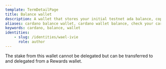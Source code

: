```yaml
---
template: TermDetailPage
title: Balance wallet
description: A wallet that stores your initial testnet ada balance, copied from the mainnet via the balance snapshot.
aliases: cardano balance wallet, cardano wallet balance, check your cardano wallet's balance
keywords: cardano, balance, wallet
identities: 
    - slug: /identities/wael-ivie
      role: author
---
```


The stake from this wallet cannot be delegated but can be transferred to and delegated from a Rewards wallet.